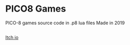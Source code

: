 # PICO8 Games
PICO-8 games source code in .p8 lua files
Made in 2019

##

[Itch io](https://pixbits.itch.io/)
